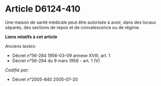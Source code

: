 # Article D6124-410

Une maison de santé médicale peut être autorisée à avoir, dans des locaux séparés, des sections de repos et de convalescence
ou de régime.

**Liens relatifs à cet article**

_Anciens textes_:

  - Décret n°56-284 1956-03-09 annexe XVIII, art. 1
  - Décret n°56-284 du 9 mars 1956 - art. 1 (V)

_Codifié par_:

  - Décret n°2005-840 2005-07-20
